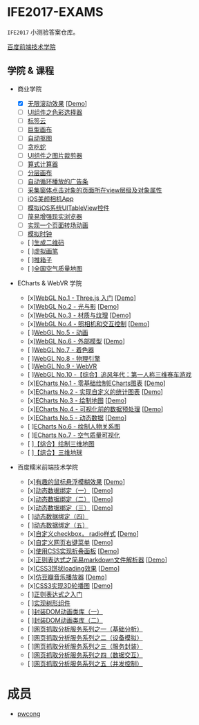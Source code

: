 # IFE2017-EXAMS

`IFE2017` 小测验答案仓库。

[百度前端技术学院](http://ife.baidu.com/)

## 学院 & 课程

* 商业学院
    - [x] [无限滚动效果](https://github.com/pwcong/IFE2017-EXAMS/tree/master/src/Business/infinite-scroll) [[Demo](http://pwcong.me/IFE2017-EXAMS/src/Business/infinite-scroll/)]
    - [ ] [UI组件之色彩选择器](https://github.com/pwcong/IFE2017-EXAMS/tree/master/src/Business/ui-color-picker)
    - [ ] [标签云](https://github.com/pwcong/IFE2017-EXAMS/tree/master/src/Business/cloud-label)
    - [ ] [巨型画布](https://github.com/pwcong/IFE2017-EXAMS/tree/master/src/Business/large-canvas)
    - [ ] [自动抠图](https://github.com/pwcong/IFE2017-EXAMS/tree/master/src/Business/picture-auto-clip)
    - [ ] [贪吃蛇](https://github.com/pwcong/IFE2017-EXAMS/tree/master/src/Business/hungry-snack)
    - [ ] [UI组件之图片裁剪器](https://github.com/pwcong/IFE2017-EXAMS/tree/master/src/Business/ui-picture-clipper)
    - [ ] [算式计算器](https://github.com/pwcong/IFE2017-EXAMS/tree/master/src/Business/calculator)
    - [ ] [分层画布](https://github.com/pwcong/IFE2017-EXAMS/tree/master/src/Business/layered-canvas)
    - [ ] [自动循环播放的广告条](https://github.com/pwcong/IFE2017-EXAMS/tree/master/src/Business/auto-loop-banner)
    - [ ] [采集窗体点击对象的页面所在view层级及对象属性](https://github.com/pwcong/IFE2017-EXAMS/tree/master/src/Business/pick-obj-viewlayer-property)
    - [ ] [iOS美颜相机App](https://github.com/pwcong/IFE2017-EXAMS/tree/master/src/Business/ios-face-beauty-app)
    - [ ] [模拟iOS系统UITableView控件](https://github.com/pwcong/IFE2017-EXAMS/tree/master/src/Business/ios-ui-table-view)
    - [ ] [简易增强现实浏览器](https://github.com/pwcong/IFE2017-EXAMS/tree/master/src/Business/simple-ar-browser)
    - [ ] [实现一个页面转场动画](https://github.com/pwcong/IFE2017-EXAMS/tree/master/src/Business/page-transfer-animation)
    - [ ] [模拟时钟](https://github.com/pwcong/IFE2017-EXAMS/tree/master/src/Business/clock)
    - [ ][生成二维码](https://github.com/pwcong/IFE2017-EXAMS/tree/master/src/Business/qr-code-generator)
    - [ ][虚拟画笔](https://github.com/pwcong/IFE2017-EXAMS/tree/master/src/Business/virtual-paint)
    - [ ][推箱子](https://github.com/pwcong/IFE2017-EXAMS/tree/master/src/Business/sokoban)
    - [ ][全国空气质量地图](https://github.com/pwcong/IFE2017-EXAMS/tree/master/src/Business/air-quality-map)

* ECharts & WebVR 学院
    - [x][WebGL No.1 - Three.js 入门](https://github.com/pwcong/IFE2017-EXAMS/tree/master/src/ECharts%26WebVR/WebGL-01) [[Demo](http://pwcong.me/IFE2017-EXAMS/src/ECharts&WebVR/WebGL-01/)]
    - [x][WebGL No.2 - 光与影](https://github.com/pwcong/IFE2017-EXAMS/tree/master/src/ECharts%26WebVR/WebGL-02) [[Demo](http://pwcong.me/IFE2017-EXAMS/src/ECharts&WebVR/WebGL-02/)]
    - [x][WebGL No.3 - 材质与纹理](https://github.com/pwcong/IFE2017-EXAMS/tree/master/src/ECharts%26WebVR/WebGL-03) [[Demo](http://pwcong.me/IFE2017-EXAMS/src/ECharts&WebVR/WebGL-03/)]
    - [x][WebGL No.4 - 照相机和交互控制](https://github.com/pwcong/IFE2017-EXAMS/tree/master/src/ECharts%26WebVR/WebGL-04) [[Demo](http://pwcong.me/IFE2017-EXAMS/src/ECharts&WebVR/WebGL-04/)]
    - [ ][WebGL No.5 - 动画](https://github.com/pwcong/IFE2017-EXAMS/tree/master/src/ECharts%26WebVR/WebGL-05)
    - [x][WebGL No.6 - 外部模型](https://github.com/pwcong/IFE2017-EXAMS/tree/master/src/ECharts%26WebVR/WebGL-06) [[Demo](http://pwcong.me/IFE2017-EXAMS/src/ECharts&WebVR/WebGL-06/)]
    - [ ][WebGL No.7 - 着色器](https://github.com/pwcong/IFE2017-EXAMS/tree/master/src/ECharts%26WebVR/WebGL-07)
    - [ ][WebGL No.8 - 物理引擎](https://github.com/pwcong/IFE2017-EXAMS/tree/master/src/ECharts%26WebVR/WebGL-08)
    - [ ][WebGL No.9 - WebVR](https://github.com/pwcong/IFE2017-EXAMS/tree/master/src/ECharts%26WebVR/WebGL-09)
    - [ ][WebGL No.10 -【综合】追风年代：第一人称三维赛车游戏](https://github.com/pwcong/IFE2017-EXAMS/tree/master/src/ECharts%26WebVR/WebGL-10)
    - [x][ECharts No.1 - 零基础绘制ECharts图表](https://github.com/pwcong/IFE2017-EXAMS/tree/master/src/ECharts%26WebVR/ECharts-01) [[Demo](http://pwcong.me/IFE2017-EXAMS/src/ECharts&WebVR/ECharts-01/)]
    - [x][ECharts No.2 - 实现自定义的统计图表](https://github.com/pwcong/IFE2017-EXAMS/tree/master/src/ECharts%26WebVR/ECharts-02) [[Demo](http://pwcong.me/IFE2017-EXAMS/src/ECharts&WebVR/ECharts-02/)]
    - [x][ECharts No.3 - 绘制地图](https://github.com/pwcong/IFE2017-EXAMS/tree/master/src/ECharts%26WebVR/ECharts-03) [[Demo](http://pwcong.me/IFE2017-EXAMS/src/ECharts&WebVR/ECharts-03/)]
    - [x][ECharts No.4 - 可视化前的数据预处理](https://github.com/pwcong/IFE2017-EXAMS/tree/master/src/ECharts%26WebVR/ECharts-04) [[Demo](http://pwcong.me/IFE2017-EXAMS/src/ECharts&WebVR/ECharts-04/)]
    - [x][ECharts No.5 - 动态数据](https://github.com/pwcong/IFE2017-EXAMS/tree/master/src/ECharts%26WebVR/ECharts-05) [[Demo](http://pwcong.me/IFE2017-EXAMS/src/ECharts&WebVR/ECharts-05/)]
    - [ ][ECharts No.6 - 绘制人物关系图](https://github.com/pwcong/IFE2017-EXAMS/tree/master/src/ECharts%26WebVR/ECharts-06)
    - [ ][ECharts No.7 - 空气质量可视化](https://github.com/pwcong/IFE2017-EXAMS/tree/master/src/ECharts%26WebVR/ECharts-07)
    - [ ][【综合】绘制三维地图](https://github.com/pwcong/IFE2017-EXAMS/tree/master/src/ECharts%26WebVR/3D-Map)
    - [ ][【综合】三维地球](https://github.com/pwcong/IFE2017-EXAMS/tree/master/src/ECharts%26WebVR/3D-Earth)
    

* 百度糯米前端技术学院
    - [x][有趣的鼠标悬浮模糊效果](https://github.com/pwcong/IFE2017-EXAMS/tree/master/src/Front-End/mouse-suspension-blur) [[Demo](http://pwcong.me/IFE2017-EXAMS/src/Front-End/mouse-suspension-blur/)]
    - [x][动态数据绑定（一）](https://github.com/pwcong/IFE2017-EXAMS/tree/master/src/Front-End/dynamic-bind-data-1) [[Demo](http://pwcong.me/IFE2017-EXAMS/src/Front-End/dynamic-bind-data-1/)]
    - [x][动态数据绑定（二）](https://github.com/pwcong/IFE2017-EXAMS/tree/master/src/Front-End/dynamic-bind-data-2) [[Demo](http://pwcong.me/IFE2017-EXAMS/src/Front-End/dynamic-bind-data-2/)]
    - [x][动态数据绑定（三）](https://github.com/pwcong/IFE2017-EXAMS/tree/master/src/Front-End/dynamic-bind-data-3) [[Demo](http://pwcong.me/IFE2017-EXAMS/src/Front-End/dynamic-bind-data-3/)]
    - [ ][动态数据绑定（四）](https://github.com/pwcong/IFE2017-EXAMS/tree/master/src/Front-End/dynamic-bind-data-4)
    - [ ][动态数据绑定（五）](https://github.com/pwcong/IFE2017-EXAMS/tree/master/src/Front-End/dynamic-bind-data-5)
    - [x][自定义checkbox， radio样式](https://github.com/pwcong/IFE2017-EXAMS/tree/master/src/Front-End/custom-checkbox-radio) [[Demo](http://pwcong.me/IFE2017-EXAMS/src/Front-End/custom-checkbox-radio/)]
    - [x][自定义网页右键菜单](https://github.com/pwcong/IFE2017-EXAMS/tree/master/src/Front-End/custom-right-menu) [[Demo](http://pwcong.me/IFE2017-EXAMS/src/Front-End/custom-right-menu/)]
    - [x][使用CSS实现折叠面板](https://github.com/pwcong/IFE2017-EXAMS/tree/master/src/Front-End/css-collapse-panel) [[Demo](http://pwcong.me/IFE2017-EXAMS/src/Front-End/css-collapse-panel/)]
    - [x][正则表达式之简易markdown文件解析器](https://github.com/pwcong/IFE2017-EXAMS/tree/master/src/Front-End/markdown-parser) [[Demo](http://pwcong.me/IFE2017-EXAMS/src/Front-End/markdown-parser/)]
    - [x][CSS3饼状loading效果](https://github.com/pwcong/IFE2017-EXAMS/tree/master/src/Front-End/css3-loading) [[Demo](http://pwcong.me/IFE2017-EXAMS/src/Front-End/css3-loading/)]
    - [x][仿豆瓣音乐播放器](https://github.com/pwcong/IFE2017-EXAMS/tree/master/src/Front-End/music-player) [[Demo](http://pwcong.me/IFE2017-EXAMS/src/Front-End/music-player/)]
    - [x][CSS3实现3D轮播图](https://github.com/pwcong/IFE2017-EXAMS/tree/master/src/Front-End/css3-3d-gallery) [[Demo](http://pwcong.me/IFE2017-EXAMS/src/Front-End/css3-3d-gallery/)]
    - [ ][正则表达式之入门](https://github.com/pwcong/IFE2017-EXAMS/tree/master/src/Front-End/regexp-demo)
    - [ ][实现树形组件](https://github.com/pwcong/IFE2017-EXAMS/tree/master/src/Front-End/tree-component)
    - [ ][封装DOM动画类库（一）](https://github.com/pwcong/IFE2017-EXAMS/tree/master/src/Front-End/dom-animation-lib-01)
    - [ ][封装DOM动画类库（二）](https://github.com/pwcong/IFE2017-EXAMS/tree/master/src/Front-End/dom-animation-lib-02)
    - [ ][网页抓取分析服务系列之一（基础分析）](https://github.com/pwcong/IFE2017-EXAMS/tree/master/src/Front-End/webpage-analyse-01)
    - [ ][网页抓取分析服务系列之二（设备模拟）](https://github.com/pwcong/IFE2017-EXAMS/tree/master/src/Front-End/webpage-analyse-02)
    - [ ][网页抓取分析服务系列之三（服务封装）](https://github.com/pwcong/IFE2017-EXAMS/tree/master/src/Front-End/webpage-analyse-03)
    - [ ][网页抓取分析服务系列之四（数据交互）](https://github.com/pwcong/IFE2017-EXAMS/tree/master/src/Front-End/webpage-analyse-04)
    - [ ][网页抓取分析服务系列之五（并发控制）](https://github.com/pwcong/IFE2017-EXAMS/tree/master/src/Front-End/webpage-analyse-05)

# 成员

* [pwcong](https://github.com/pwcong)